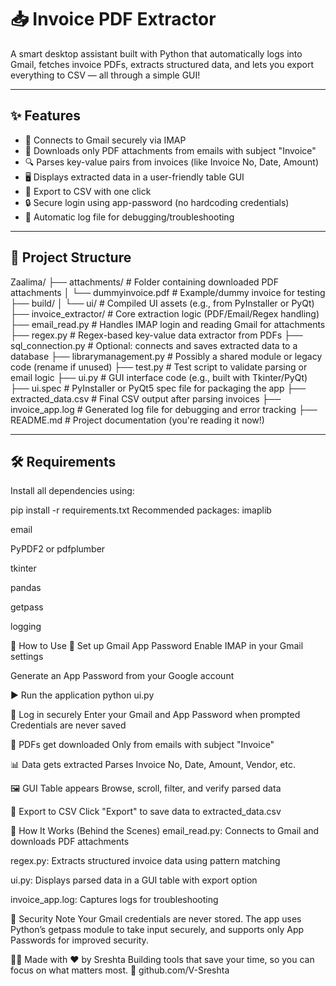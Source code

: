 # 📥 Invoice PDF Extractor

A smart desktop assistant built with Python that automatically logs into Gmail, fetches invoice PDFs, extracts structured data, and lets you export everything to CSV — all through a simple GUI!

---

## ✨ Features

- 📧 Connects to Gmail securely via IMAP  
- 📎 Downloads only PDF attachments from emails with subject "Invoice"  
- 🔍 Parses key-value pairs from invoices (like Invoice No, Date, Amount)  
- 🖥 Displays extracted data in a user-friendly table GUI  
- 💾 Export to CSV with one click  
- 🔒 Secure login using app-password (no hardcoding credentials)  
- 📜 Automatic log file for debugging/troubleshooting  

---

## 📂 Project Structure

Zaalima/
├── attachments/ # Folder containing downloaded PDF attachments
│ └── dummyinvoice.pdf # Example/dummy invoice for testing
├── build/
│ └── ui/ # Compiled UI assets (e.g., from PyInstaller or PyQt)
├── invoice_extractor/ # Core extraction logic (PDF/Email/Regex handling)
├── email_read.py # Handles IMAP login and reading Gmail for attachments
├── regex.py # Regex-based key-value data extractor from PDFs
├── sql_connection.py # Optional: connects and saves extracted data to a database
├── librarymanagement.py # Possibly a shared module or legacy code (rename if unused)
├── test.py # Test script to validate parsing or email logic
├── ui.py # GUI interface code (e.g., built with Tkinter/PyQt)
├── ui.spec # PyInstaller or PyQt5 spec file for packaging the app
├── extracted_data.csv # Final CSV output after parsing invoices
├── invoice_app.log # Generated log file for debugging and error tracking
├── README.md # Project documentation (you're reading it now!)

---

## 🛠 Requirements

Install all dependencies using:

pip install -r requirements.txt
Recommended packages:
imaplib

email

PyPDF2 or pdfplumber

tkinter

pandas

getpass

logging

🚀 How to Use
🔐 Set up Gmail App Password
Enable IMAP in your Gmail settings

Generate an App Password from your Google account

▶ Run the application
python ui.py

🔑 Log in securely
Enter your Gmail and App Password when prompted
Credentials are never saved

📎 PDFs get downloaded
Only from emails with subject "Invoice"

📊 Data gets extracted
Parses Invoice No, Date, Amount, Vendor, etc.

🖼 GUI Table appears
Browse, scroll, filter, and verify parsed data

💾 Export to CSV
Click "Export" to save data to extracted_data.csv

🧠 How It Works (Behind the Scenes)
email_read.py: Connects to Gmail and downloads PDF attachments

regex.py: Extracts structured invoice data using pattern matching

ui.py: Displays parsed data in a GUI table with export option

invoice_app.log: Captures logs for troubleshooting

🔐 Security Note
Your Gmail credentials are never stored. The app uses Python’s getpass module to take input securely, and supports only App Passwords for improved security.

🧑‍💻 Made with ❤ by Sreshta
Building tools that save your time, so you can focus on what matters most.
🔗 github.com/V-Sreshta
